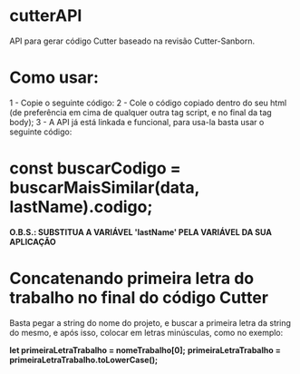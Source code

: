 # cutterAPI

API para gerar código Cutter baseado na revisão Cutter-Sanborn.

# Como usar:

1 - Copie o seguinte código: <script src="https://cdn.jsdelivr.net/gh/DerickCarvalho/cutterAPI/api.js"></script>
2 - Cole o código copiado dentro do seu html (de preferência em cima de qualquer outra tag script, e no final da tag body);
3 - A API já está linkada e funcional, para usa-la basta usar o seguinte código:

# const buscarCodigo = buscarMaisSimilar(data, lastName).codigo;

<b>O.B.S.: SUBSTITUA A VARIÁVEL 'lastName' PELA VARIÁVEL DA SUA APLICAÇÃO</b>

# Concatenando primeira letra do trabalho no final do código Cutter

Basta pegar a string do nome do projeto, e buscar a primeira letra da string do mesmo, e após isso, 
colocar em letras minúsculas, como no exemplo:

<b>let primeiraLetraTrabalho = nomeTrabalho[0];</b>
<b>primeiraLetraTrabalho = primeiraLetraTrabalho.toLowerCase();</b>
